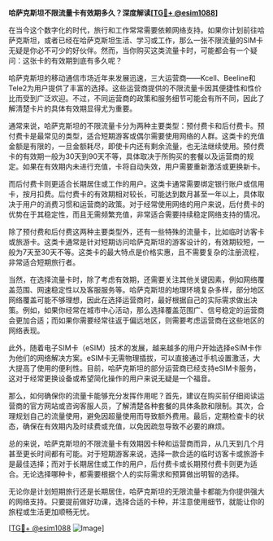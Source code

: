**哈萨克斯坦不限流量卡有效期多久？深度解读[[TG💪+ @esim1088](https://t.me/s/esim1088)]**

在当今这个数字化的时代，旅行和工作常常需要依赖网络支持。如果你计划前往哈萨克斯坦，或者已经在哈萨克斯坦生活、学习或工作，那么一张不限流量的SIM卡无疑是你必不可少的好伙伴。然而，当你购买这类流量卡时，可能都会有一个疑问：这张卡的有效期到底有多久呢？

哈萨克斯坦的移动通信市场近年来发展迅速，三大运营商——Kcell、Beeline和Tele2为用户提供了丰富的选择。这些运营商提供的不限流量卡因其便捷性和性价比而受到广泛欢迎。不过，不同运营商的政策和服务细节可能会有所不同，因此了解清楚卡片的具体有效期显得尤为重要。

通常来说，哈萨克斯坦的不限流量卡分为两种主要类型：预付费卡和后付费卡。预付费卡是最常见的类型，适合短期游客或偶尔需要使用网络的人群。这类卡的充值金额是有限的，一旦金额耗尽，即使卡内还有剩余流量，也无法继续使用。预付费卡的有效期一般为30天到90天不等，具体取决于所购买的套餐以及运营商的规定。如果在有效期内未进行充值，卡将自动失效，用户需要重新激活或更换新卡。

而后付费卡则更适合长期居住或工作的用户。这类卡通常需要绑定银行账户或信用卡，按月扣费。后付费卡的有效期相对较长，可能达到数月甚至一年以上，具体取决于用户的消费习惯和运营商的政策。对于经常使用网络的用户来说，后付费卡的优势在于其稳定性，而且无需频繁充值，非常适合需要持续稳定网络支持的情况。

除了预付费和后付费这两种主要类型外，还有一些特殊的流量卡，比如临时访客卡或旅游卡。这类卡通常是针对短期访问哈萨克斯坦的游客设计的，有效期较短，一般为7天至30天不等。这类卡的最大特点是价格实惠，且不需要复杂的注册流程，非常适合短期旅行者。

当然，在选择流量卡时，除了考虑有效期，还需要关注其他关键因素，例如网络覆盖范围、网速稳定性以及客服服务等。哈萨克斯坦的地理环境复杂多样，部分地区网络覆盖可能不够理想，因此在选择运营商时，最好根据自己的实际需求做出决策。例如，如果你经常在城市中心活动，那么选择覆盖范围广、信号稳定的运营商会更加合适；而如果你需要经常往返于偏远地区，则需要考虑运营商在这些地区的网络表现。

此外，随着电子SIM卡（eSIM）技术的发展，越来越多的用户开始选择eSIM卡作为他们的网络解决方案。eSIM卡无需物理插拔，可以直接通过手机设置激活，大大提高了使用的便利性。目前，哈萨克斯坦的部分运营商已经支持eSIM卡服务，这对于经常更换设备或希望简化操作的用户来说无疑是一个福音。

那么，如何确保你的流量卡能够充分发挥作用呢？首先，建议在购买前仔细阅读运营商的官方网站或咨询客服人员，了解清楚各种套餐的具体条款和限制。其次，合理规划自己的流量使用，避免因超量使用而导致额外费用。最后，定期检查卡的状态，确保在有效期内及时续费或充值，以免因疏忽导致不必要的麻烦。

总的来说，哈萨克斯坦的不限流量卡有效期因卡种和运营商而异，从几天到几个月甚至更长时间都有可能。对于短期游客来说，选择一款合适的临时访客卡或旅游卡是最佳选择；而对于长期居住或工作的用户，后付费卡或长期预付费卡则更为适合。无论选择哪种卡，都需要根据个人的实际需求和预算做出明智的选择。

无论你是计划短期旅行还是长期居住，哈萨克斯坦的无限流量卡都能为你提供强大的网络支持。只要提前做好功课，选择合适的卡种，并注意使用细节，就能让你的旅程或生活更加顺畅无忧。

[[TG💪+ @esim1088](https://t.me/s/esim1088) ![Image](https://i.postimg.cc/4NQfJmqS/Snipaste-2025-05-13-00-14-12.png)]